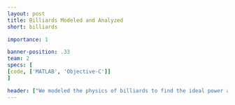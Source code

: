 ```yaml
---
layout: post
title: Billiards Modeled and Analyzed
short: billiards 

importance: 1

banner-position: .33
team: 2
specs: [
[code, ['MATLAB', 'Objective-C']]
]

header: ["We modeled the physics of billiards to find the ideal power and angle for a break.", "Pool, one of our favorite ways to spend time between lunch and class, seemed like a perfect subject for our final Modeling and Simulation class project. We learned a lot about physics, the game of billiards, and the things MATLAB was and was not meant to do. I also wrote an iPhone version because at a certain point, I needed a break from MATLAB."]
---
```

